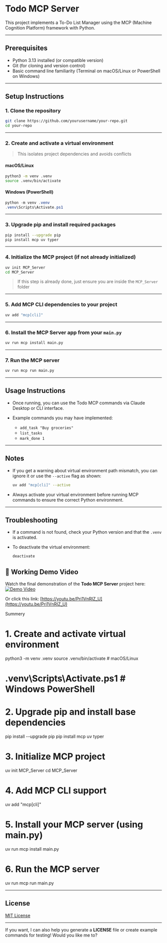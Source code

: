 # Todo MCP Server

This project implements a To-Do List Manager using the MCP (Machine Cognition Platform) framework with Python.

---

## Prerequisites

- Python 3.13 installed (or compatible version)
- Git (for cloning and version control)
- Basic command line familiarity (Terminal on macOS/Linux or PowerShell on Windows)

---

## Setup Instructions

### 1. Clone the repository

```bash
git clone https://github.com/yourusername/your-repo.git
cd your-repo
````

---

### 2. Create and activate a virtual environment

> This isolates project dependencies and avoids conflicts

#### macOS/Linux

```bash
python3 -m venv .venv
source .venv/bin/activate
```

#### Windows (PowerShell)

```powershell
python -m venv .venv
.venv\Scripts\Activate.ps1
```

---

### 3. Upgrade pip and install required packages

```bash
pip install --upgrade pip
pip install mcp uv typer
```

---

### 4. Initialize the MCP project (if not already initialized)

```bash
uv init MCP_Server
cd MCP_Server
```

> If this step is already done, just ensure you are inside the `MCP_Server` folder

---

### 5. Add MCP CLI dependencies to your project

```bash
uv add "mcp[cli]"
```

---

### 6. Install the MCP Server app from your `main.py`

```bash
uv run mcp install main.py
```

---

### 7. Run the MCP server

```bash
uv run mcp run main.py
```

---

## Usage Instructions

* Once running, you can use the Todo MCP commands via Claude Desktop or CLI interface.

* Example commands you may have implemented:

  * `add_task "Buy groceries"`
  * `list_tasks`
  * `mark_done 1`

---

## Notes

* If you get a warning about virtual environment path mismatch, you can ignore it or use the `--active` flag as shown:

  ```bash
  uv add "mcp[cli]" --active
  ```

* Always activate your virtual environment before running MCP commands to ensure the correct Python environment.

---

## Troubleshooting

* If a command is not found, check your Python version and that the `.venv` is activated.

* To deactivate the virtual environment:

  ```bash
  deactivate
  ```
## 🎥 Working Demo Video

Watch the final demonstration of the **Todo MCP Server** project here:  
[![Demo Video](https://img.youtube.com/vi/Pri1VnRIZ_U/0.jpg)](https://youtu.be/Pri1VnRIZ_U)

Or click this link: [https://youtu.be/Pri1VnRIZ_U](https://youtu.be/Pri1VnRIZ_U)

Summery

# 1. Create and activate virtual environment
python3 -m venv .venv
source .venv/bin/activate   # macOS/Linux
# .venv\Scripts\Activate.ps1   # Windows PowerShell

# 2. Upgrade pip and install base dependencies
pip install --upgrade pip
pip install mcp uv typer

# 3. Initialize MCP project
uv init MCP_Server
cd MCP_Server

# 4. Add MCP CLI support
uv add "mcp[cli]"

# 5. Install your MCP server (using main.py)
uv run mcp install main.py

# 6. Run the MCP server
uv run mcp run main.py

---

## License

[MIT License](LICENSE)

---



If you want, I can also help you generate a **LICENSE** file or create example commands for testing! Would you like me to?
```
